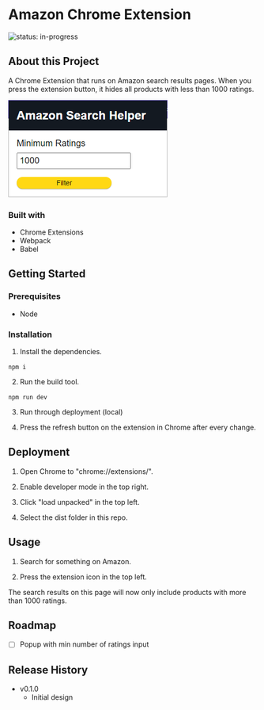 # Amazon Chrome Extension

![status: in-progress](https://img.shields.io/badge/status-in--progress-green)

## About this Project

A Chrome Extension that runs on Amazon search results pages. When you press the extension button, it hides all products with less than 1000 ratings.

![Screenshot of the app](./screenshot.png)

### Built with

- Chrome Extensions
- Webpack
- Babel

## Getting Started

### Prerequisites

- Node

### Installation

1. Install the dependencies.

```
npm i
```

2. Run the build tool.

```
npm run dev
```

3. Run through deployment (local)

4. Press the refresh button on the extension in Chrome after every change.

## Deployment

1. Open Chrome to "chrome://extensions/".

2. Enable developer mode in the top right.

3. Click "load unpacked" in the top left.

4. Select the dist folder in this repo.

## Usage

1. Search for something on Amazon.

2. Press the extension icon in the top left.

The search results on this page will now only include products with more than 1000 ratings.

## Roadmap

- [ ] Popup with min number of ratings input

## Release History

- v0.1.0
  - Initial design
